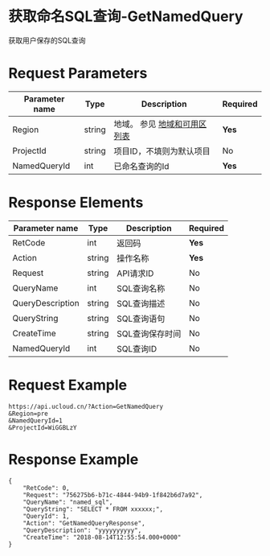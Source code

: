 # 获取命名SQL查询-GetNamedQuery

获取用户保存的SQL查询

# Request Parameters
|Parameter name|Type|Description|Required|
|---|---|---|---|
|Region|string|地域。 参见 [地域和可用区列表](../summary/regionlist.html)|**Yes**|
|ProjectId|string|项目ID，不填则为默认项目|No|
|NamedQueryId|int|已命名查询的Id|**Yes**|

# Response Elements
|Parameter name|Type|Description|Required|
|---|---|---|---|
|RetCode|int|返回码|**Yes**|
|Action|string|操作名称|**Yes**|
|Request|string|API请求ID|No|
|QueryName|int|SQL查询名称|No|
|QueryDescription|string|SQL查询描述|No|
|QueryString|string|SQL查询语句|No|
|CreateTime|string|SQL查询保存时间|No|
|NamedQueryId|int|SQL查询ID|No|

# Request Example
```
https://api.ucloud.cn/?Action=GetNamedQuery
&Region=pre
&NamedQueryId=1
&ProjectId=WiGGBLzY
```

# Response Example
```
{
    "RetCode": 0, 
    "Request": "756275b6-b71c-4844-94b9-1f842b6d7a92", 
    "QueryName": "named_sql", 
    "QueryString": "SELECT * FROM xxxxxx;", 
    "QueryId": 1, 
    "Action": "GetNamedQueryResponse", 
    "QueryDescription": "yyyyyyyyyy", 
    "CreateTime": "2018-08-14T12:55:54.000+0000"
}
```


